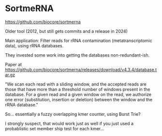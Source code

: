 # SortmeRNA 

https://github.com/biocore/sortmerna

Older tool (2012, but still gets commits and a release in 2024)


Main application: 
Filter reads for rRNA contamination (metatranscriptomic data), 
using rRNA databases.

They invested some work into getting the databases non-redundant-ish.


Paper at https://github.com/biocore/sortmerna/releases/download/v4.3.4/database.tar.gz


"We scan each read with a sliding window, and the accepted reads are those that have more than a threshold number of windows present in the database. For a given read and a given window on the read, we authorize one error (substitution, insertion or deletion) between the window and the rRNA database."

So... essentially a fuzzy overlapping kmer counter, using Burst Trie?



I strongly suspect, that would work just as well if you just used a 
probablistic set member ship test for each kmer...

